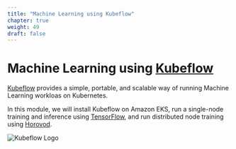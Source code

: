 ```yaml
---
title: "Machine Learning using Kubeflow"
chapter: true
weight: 49
draft: false
---
```


# Machine Learning using [Kubeflow](https://kubeflow.org/)

[Kubeflow](https://kubeflow.org) provides a simple, portable, and scalable way of running Machine Learning workloas on Kubernetes.

In this module, we will install Kubeflow on Amazon EKS, run a single-node training and inference using [TensorFlow](https://tensorflow.org/), and run distributed node training using [Horovod](https://github.com/horovod/horovod).

![Kubeflow Logo](/images/kubeflow/kubeflow-logo.svg)